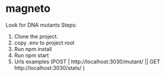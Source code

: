 # magneto
Look for  DNA mutants
Steps:
1) Clone the project.
2) copy .env to project root 
3) Run npm install
4) Run npm start
5) Urls examples (POST | http://localhost:3030/mutant/ || GET http://localhost:3030/stats/ )

